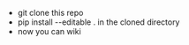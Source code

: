 * git clone this repo
* pip install --editable . in the cloned directory
* now you can wiki <search>